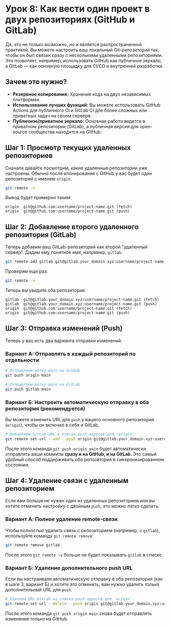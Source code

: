# Урок 8: Как вести один проект в двух репозиториях (GitHub и GitLab)

Да, это не только возможно, но и является распространенной практикой. Вы можете настроить ваш локальный Git-репозиторий так, чтобы он был связан сразу с несколькими удаленными репозиториями. Это позволяет, например, использовать GitHub как публичное зеркало, а GitLab — как основную площадку для CI/CD и внутренней разработки.

## Зачем это нужно?

*   **Резервное копирование:** Хранение кода на двух независимых платформах.
*   **Использование лучших функций:** Вы можете использовать GitHub Actions для публичного CI и GitLab CI для более сложных или приватных задач на своем сервере.
*   **Публичное/приватное зеркало:** Основная работа ведется в приватном репозитории (GitLab), а публичная версия для open-source сообщества находится на GitHub.

## Шаг 1: Просмотр текущих удаленных репозиториев

Сначала давайте посмотрим, какие удаленные репозитории уже настроены. Обычно после клонирования с GitHub у вас будет один репозиторий с именем `origin`.

```bash
git remote -v
```

Вывод будет примерно таким:
```
origin  git@github.com:username/project-name.git (fetch)
origin  git@github.com:username/project-name.git (push)
```

## Шаг 2: Добавление второго удаленного репозитория (GitLab)

Теперь добавим ваш GitLab-репозиторий как второй "удаленный сервер". Дадим ему понятное имя, например, `gitlab`.

```bash
git remote add gitlab git@gitlab.your_domain.xyz:username/project-name.git
```

Проверим еще раз:
```bash
git remote -v
```

Теперь вы увидите оба репозитория:
```
gitlab  git@gitlab.your_domain.xyz:username/project-name.git (fetch)
gitlab  git@gitlab.your_domain.xyz:username/project-name.git (push)
origin  git@github.com:username/project-name.git (fetch)
origin  git@github.com:username/project-name.git (push)
```

## Шаг 3: Отправка изменений (Push)

Теперь у вас есть два варианта отправки изменений:

### Вариант А: Отправлять в каждый репозиторий по отдельности

```bash
# Отправляем ветку main на GitHub
git push origin main

# Отправляем ветку main на GitLab
git push gitlab main
```

### Вариант Б: Настроить автоматическую отправку в оба репозитория (рекомендуется)

Вы можете изменить URL для `push` у вашего основного репозитория (`origin`), чтобы он включал в себя и GitLab.

```bash
# Добавляем GitLab URL в список push-адресов для 'origin'
git remote set-url --add --push origin git@gitlab.your_domain.xyz:username/project-name.git
```

После этого команда `git push origin main` будет автоматически отправлять ваши коммиты **сразу и на GitHub, и на GitLab**. Это самый удобный способ поддерживать оба репозитория в синхронизированном состоянии.

## Шаг 4: Удаление связи с удаленным репозиторием

Если вам больше не нужен один из удаленных репозиториев или вы хотите отменить настройку с двойным `push`, это можно легко сделать.

### Вариант А: Полное удаление remote-связи

Чтобы полностью удалить связь с репозиторием (например, с `gitlab`), используйте команду `git remote remove`:

```bash
git remote remove gitlab
```
После этого `git remote -v` больше не будет показывать `gitlab` в списке.

### Вариант Б: Удаление дополнительного push URL

Если вы настраивали автоматическую отправку в оба репозитория (как в шаге 3, вариант Б) и хотите это отменить, вам нужно удалить только дополнительный URL для `push`.

```bash
# Удаляем URL GitLab из списка push-адресов для 'origin'
git remote set-url --delete --push origin git@gitlab.your_domain.xyz:username/project-name.git
```
После этого команда `git push origin main` снова будет отправлять изменения только на GitHub.
